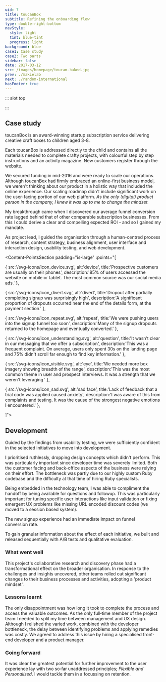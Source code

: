 ```yaml
---
uid: 7
title: toucanBox
subtitle: Refining the onboarding flow
type: double-right-bottom
navStyle:
  style: light
  tint: blue-tint
  progress: light
background: blue
case1: Case study
case2: Two parts
sidebar: false
date: 2017-03-12
src: /images/homepage/toucan-baked.jpg
prev: ./makielab
next: ./random-international
hasFooter: true
---
```

<!-- A redesigned sign up funnel to improve communication, useability and confidence and a strategic design project to identify new ways to improve customer retention -->
::: slot top

<Stage-ProjectStage :noise="true" ctaLabel="toucanbox.com" ctaUrl="https://www.toucanbox.com" rag="toucan-rag" ragTitle="rag-1" titleColumnClass="is-three-fifths" :hasModal="true"
description="I guided the organisation through a human-centred design process which had a transformative effect on our approach to product development.">

<template v-slot:visual-column>
  <figure class="toucan-image">
    <b class="decoration svg-yellow-splat"/>
    <Heros-ImageHero src="/images/toucanbox/combined_onboarding.png" alt="toucanBox homepage"/>
    <!-- <b class="decoration svg-bee"/> -->
    <!-- <b class="decoration svg-confetti-red"/> -->
    <b class="decoration svg-confetti-yellow"/>
    <b class="decoration svg-flash-blue"/>
    <b class="decoration svg-flash-yellow"/>
    <!-- <b class="decoration svg-pencil-parachute"/> -->
  </figure>
</template>

<template v-slot:modal>

<Content-ModalAlert label1="toucanBox 2017" label2="toucanBox current" url1="https://toucanwww.netlify.app/" url2="https://www.toucanbox.com">

**toucanBox.com**

I created a static mirror of the toucanBox homepage at the conclusion of this project in Summer 2017.

</Content-ModalAlert>

</template>

<template v-slot:platform>

Responsive web app

</template>

<template v-slot:timeframe>

2017

</template>

<template v-slot:my-role>

Project lead
~ UI/UX Designer

</template>

<template v-slot:team>

CTO
~ 2 full-stack developers
<!-- ~ stakeholders in Marketing and Creative -->

</template>

</Stage-ProjectStage>

<style lang="sass">
@import "@theme/styles/variables.sass"

.toucan-image
  position: absolute
  height: 28vh
  max-height: 16em
  top: 0
  @media screen and (min-width: $tablet)
    top: -32%
    left: -28%
    height: 128%
    max-height: none
  @media screen and (min-width: $fullhd)
    top: -38%
    left: -28%
    height: 128%
    max-height: none
  img
    position: relative
    height: 100%
    max-width: initial

.toucan-rag
  padding-right: 2em

@media screen and (min-width: $fullhd)
  .toucan-rag
    padding-right: 3em

</style>

:::



<Content-TextSection rag="rag-4" padding="is-initial" columnOffset="title-offset">

##  Case study

<p class="subtitle">
toucanBox is an award-winning startup subscription service delivering creative craft boxes to children aged 3-8.
</p>

Each toucanBox is addressed directly to the child and contains all the materials needed to complete crafty projects, with colourful step by step instructions and an activity magazine. New customers register through the website.

We secured funding in mid-2016 and were ready to scale our operations. Although toucanBox had firmly embraced an online-first business model, we weren't thinking about our product in a holistic way that included the online experience. Our scaling roadmap didn't include significant work on the user-facing portion of our web platform. _As the only (digital) product person in the company, I knew it was up to me to change the mindset._

My breakthrough came when I discovered our average funnel conversion rate lagged behind that of other comparable subscription businesses. From this I could derive a clear and compelling expected ROI - and so I gained my mandate.

As project lead, I guided the organisation through a human-centred process of research, content strategy, business alignment, user interface and interaction design, usability testing, and web development.

<template v-slot:aside>

####  The challenge{ .challenge-title }

How might we increase funnel conversion rate; achieving our business goal but also helping our customers achieve their goals. How might we build a shared organisational understanding of the customer journey.

<br>

#### The outcome{ .challenge-title }

A usable, reassuring, and technologically sustainable homepage and signup experience which raised funnel conversion rate by an average of **25%** while reducing messaging related customer service cases.

_I have omitted confidential information in this case study._
{ .secondary }

</template>


</Content-TextSection>


<!-- <Content-ThreeColumnSection padding="is-large">

<template v-slot:column1>

###  The challenge

How might we increase funnel conversion rate; achieving our business goal but also helping our users achieve their goals. How might we build a shared organisational understanding of the user’s journey.

</template>

<template v-slot:column2>

### The outcome

A usable, reassuring, and technologically sustainable homepage and signup experience which raised funnel conversion rate by an average of **25%** while reducing messaging related CS cases.

</template>

<template v-slot:column3>

### My role

Project Management
~ Customer Research
~ UI/UX Design
~ Analysis and Evaluation

</template>

</Content-ThreeColumnSection> -->



<Content-MainSectionDivider aside="Section 1 of 3" title="Discovery"/>



<Content-PointsSection padding="is-large" :points="[

{ src:'/svg-icons/icon_device.svg', alt:'device', title:'Prospective customers are usually on their phones', description:'85% of users accessed the website on mobile or tablet. The most common source was our social media ads.' },

{ src:'/svg-icons/icon_divert.svg', alt:'divert', title:'Dropout after partially completing signup was surprisingly high', description:'A significant proportion of dropouts occurred near the end of the details form, at the payment section.' },

{ src:'/svg-icons/icon_repeat.svg', alt:'repeat', title:'We were pushing users into the signup funnel too soon', description:'Many of the signup dropouts returned to the homepage and eventually converted.' },

{ src:'/svg-icons/icon_understanding.svg', alt:'question', title:'It wasn’t clear in our messaging that we offer a subscription', description:'This was a frequent complaint. On average, users only spent 30s on the landing page and 75% didn\'t scroll far enough to find key information.' },

{ src:'/svg-icons/icon_visible.svg', alt:'eye', title:'We needed more box imagery showing breadth of the range', description:'This was the most common theme in user and prospect interviews. It was a strength that we weren\'t leveraging.' },

{ src:'/svg-icons/icon_sad.svg', alt:'sad face', title:'Lack of feedback that a trial code was applied caused anxiety', description:'I was aware of this from complaints and testing. It was the cause of the strongest negative emotions I encountered.' },

]">

<template v-slot:content>

## Research

<p class="subtitle">
  I tested the usability of the existing flow and engaged both customers and non-customers in a dialogue to uncover core motivations.
</p>

To supplement this, I collected data insights and stakeholder knowledge from across the business; customer service (CS), website analytics, net promoter score (NPS), customer surveys and the production database, sometimes asking new questions of our data to fill in the gaps (including writing a few database queries of my own). Along the way, I captured insights in a central location accessible to the whole organisation.



<!-- I gathered data from Google Analytics, Hotjar and customer service cases:
Interviewing customers provided me with further insight into their expectations and needs. I recorded standout and commonly occuring comments:

Analytics, asking customer service, interviewing existing customers and parents who weren’t customers. To gain a better understanding of toucanBox's business goals and constraints along with user needs and behaviours, I kicked off a discovery phase based on a range of quantitative and qualitative research methodologies. I held a series of stakeholder interviews across several business lines to better understand toucanBox's business goals, requirements, and constraints. Each of these interviews was captured in audio and text format, and was used to identify common themes and specific needs. I also explored existing data and artefacts, including.  -->

</template>

</Content-PointsSection>


<Content-QuoteSection rag="rag-4" quote="It’s fun, I can see it’s for kids. But I can't see straight away why I might want it or how it works." attribute="Ameera, mum to Rafi"/>


<Content-ThreeColumnSection padding="is-large" columnOffset="three-offset">

<template v-slot:content>

## Who are our customers?

<p style="padding-right: 6em;">
Through internal stakeholder consultation and customer interviews, I identified the following high level personas and their corresponding motivations:
</p>

</template>

<template v-slot:column1>

####  Parent

---

<div class="small">

*Buyer persona*

In general it’s the parent who responds to our advertising and comms, makes the purchase, manages the subscription and engages with customer service.

<br>

**I want my child to be happy**
~ They enjoy crafting _“We do crafts every weekend and they love it”_
~ They want toucanBox _“They saw it on TV and asked me for it”_

<br>

**I want to be a good parent**
~ I want to share positive experiences with my child, forming lasting memories _“I really value the time we spend together”_
~ I want to support my child’s education and development _“If only it was easier to find things for my kids to do that support their education”_
~ I want to be prepared _“I want to do more crafting with my kids but I’m not creative”_

</div>

</template>

<template v-slot:column2>

#### Gifter

---

<div class="small">

*Buyer persona*

A family friend or relative. Possibly already a customer.

<br>

**I want to give a good gift**
~ I want to show how much I care _“Finding a gift that’s good enough can be hard”_
~ I want it to be quick and easy, for me and the recipient _“A good gift doesn’t create any work for whoever I give it to”_

<br>
<br>

</div>

#### Child

---

<div class="small">

*User persona*

The box experience is all about the child. Their enjoyment drives the decision to remain subscribed. They want to be entertained or to do what they've seen on TV or tried at school.

<!-- <br> -->

<!-- **I want to be entertained**
~ I want to do what I’ve seen my friends do / seen on TV (YouTube) / done at school -->

</div>

</template>

<template v-slot:column3>

<figure class="image parent-loading is-square">
  <img class="lazyload" data-src="/images/toucanBox/users.jpg" alt="Cartoon of users">
</figure>

</template>

</Content-ThreeColumnSection>


<Content-ImageFrames-FullImageSection url="/images/toucanBox/warehouse-wide.jpg" alt="Montage of discovery artefacts">
<template v-slot:caption>

The toucanBox fulfilment warehouse at Heathrow

</template>
</Content-ImageFrames-FullImageSection>


<Content-ThreeColumnSection padding="is-large" rag="rag-5" columnOffset="three-offset">

<template v-slot:content>

## Collaboration and objectives

Internal stakeholder engagement was crucial to understand the overarching business goals and challenges, but also to build a sense of ownership in the project outcomes. I needed to establish a _'product mindset'_ around the online experience, so that we would continue to measure, evaluate, and iterate the platform on an ongoing basis.

I involved key stakeholders in a journey mapping workshop to visualise the front- and back-stage activities comprising a subscription. This equipped me with important foundational knowledge but also helped other departments empathise with the customer. I followed up with a second workshop, this time focussed on optimising the core value proposition, messaging and content hierarchy. We used our new mission statement as a starting point: _“Unlocking your creativity one box at a time.”_

<!-- As well as generating some snappy copy, we realised we were mixing up 'Why toucanBox' and 'How it works'. Going forward we knew to avoid this pitfall.
In a technique inspired by the product agency [Made By Many](https://www.madebymany.com/)
-->

I summarised our insights into six 'Product Principles' each with suggested ideation starting points:

1\. Easy	&nbsp;	&nbsp;2. Clear	&nbsp;	&nbsp;3. Trustworthy	&nbsp;	&nbsp;4. Open	&nbsp;	&nbsp;5. Personalised	&nbsp;	&nbsp;6. Flexible
{.principles}

<style lang="sass">

  p.principles
    color: white

</style>


We agreed the first two principles were most relevant to our goal of increasing conversion rate. This focus enabled me to define clear measures of success through general and channel-specific KPIs.

<!-- ‘Why toucanBox?’ and ‘How it works.’


the hierarchy of content on the homepage and messaging throughout the flow.

hierarchy of content

distill our value proposition into three digestible headings




Based on the insights collected through research and discovery, I held a series of workshops with the project team to turn insights into action.

We knew Increase funnel conversion rate

so that key stakeholders would champion an outcome driven attitude as the project unfolded.



 the existing online experience, but to instil a sense of ownership in the project outcomes. For our supporter engagement strategy to succeed, we needed key stakeholders in the organization to buy in and champion the mindsets and methods we established as the project unfolded.

Journey mapping workshop

Value proposition workshop

How might we? Jobs to be done and/or user story. Measurable objectives would be better. Design principles? Increase funnel conversion rate. PM-esq stuff. We needed to build a “product” mindset around the signup experience. This would let us make decisions based on real insights and to continuously measure, evaluate, and iterate on the platform over time.

Based on the insights collected through research and discovery, I held a series of workshops with the project team to turn insights into action.

Guided by our findings, I defined clear measures of success for the project through generalized and channel-specific KPIs.

I broke down the overarching project goal into six focus areas under two themes. Unlocking your creativity one box at a time:

I then summarised customer quotes and supporting data into six 'product Design Principles,' each with suggested ideation starting points:

1. Easy
2. Clear
3. Trustworthy
4. Open
5. Personalised
6. Flexible

Easy, Clear, Open and Trustworthy with an overhaul of the acquisition funnel and more help and information on the website. -->

</template>

<template v-slot:column1>

####  Make it clear

---

<div class="small">

Refine how we communicate the toucanBox value proposition with messaging and content optimised for fast comprehension.

Minimise misunderstanding and effectively translate our typical marketing messages “free craft box” into the full picture “toucanBox is a craft box subscription you can try for free”.

Reduce anxiety about price and discounts by providing clear and timely feedback.

</div>

</template>

<template v-slot:column2>

#### Make it easy

---

<div class="small">

Enable comparison between the three box sizes.

Minimise the number of steps, clicks and details required to complete signup.

Build confidence throughout the funnel by following usability best practices, validated by thorough user testing.

Establish a consistent UI language with a living design system.

</div>

</template>

<!-- <template v-slot:column3>

#### Trustworthy

---

<div class="small">

Be more human in the tone of our design and copywriting.

Minimise the number of steps, clicks and details required to complete signup.

Build confidence throughout the funnel by following usability best practices, validated by thorough user testing.

Establish a consistent UI language with a living design system.

</div>

</template> -->

<template v-slot:column3>

<Content-InfoBox :hasIcon="true" :hasAction="true" type="modal" label="See principles" style="margin-bottom: 3em;">

<p style="padding-right: 1em;">
I gathered everything we learnt about our users into a set of 'Product Principles' the whole organisation could access and benefit from.
</p>

<template slot="modal">

<Content :page-key="$site.pages.find(p => p.path === '/extra/toucanbox-principles/').key"/>

</template>

</Content-InfoBox>

</template>

</Content-ThreeColumnSection>







<Content-ImageFrames-FullImageSection url="/images/toucanBox/onboarding-montage.jpg" alt="Montage of discovery artefacts"/>






<Content-ImageFrames-SquareImagesRow rag="rag-4" :images="[
{ url:'/images/toucanBox/main-stage-square.png', alt:'Optimise the \'main stage\'', caption:'Square image caption 1', slot:'slot1', iframe:false, action: {
  type: 'modal',
  label: 'Iterations',
  slot: 'modal1'
  } },
{ url:'/images/toucanBox/product-section.png', alt:'Optimise the product section', caption:'Square image caption 2', slot:'slot2', iframe:false, action: {
  type: 'modal',
  label: 'Iterations',
  slot: 'modal2'
  } },
{ url:'/images/toucanBox/ia-nav.png', alt:'Optimise site nav and IA', caption:'Square image caption 3', slot:'slot3', iframe:false },
]">

<template slot="content">

## Testing prototypes

<p class="subtitle">
  Equipped with strategic objectives generated with input from across the organisation, my next step was to iterate towards a design solution.
</p>

Four design challenges stood out as critical to the project’s success; the 'main stage', product section, site navigation and the details form. I didn't rely solely on upfront research and tested continuously with stakeholders and users. NB: trialist mode is activated when a user enters a valid discount code or if they arrive from a paid marketing source with a URL embedded code.

<!-- Insights from the journey mapping and value proposition workshops enabled me to rapidly iterate flow, information architecture, usability, interface and visual design from a strong foundation. Nevertheless, I didn't solely rely on upfront research and tested constantly with stakeholders and users. -->




<!-- Rapid wireframing and prototyping

with Adobe Xd, Invision, and React helped the project team explore several directions before identifying a promising design approach.

Having defined the relationship of the new feature to the existing system and the specific personalisation options we would offer, the next challenge was to establish how it would be presented to customers.

Before moving into high-fidelity design and development, I performed usability testing on the proposed direction for the signup experience to validate design and content and decisions, identify challenges, and iterate based on real user feedback.

I sketched and iterated all sections of the acquisition funnel, applying the new information architecture and improving useability, consistency and visual design.

Based on the analysis and project goals, four interface design challenges stood out to me as critical to the project’s success:

I recruited a range of study participants that closely matched our defined user personas, and designed a usability study that would examine several different signup flows. -->

<!-- Rapid wireframing and prototyping with Adobe Xd, Invision, and React helped the project team explore several directions before identifying a promising design approach. -->
<br>
<br>

### Landing page

</template>

<template slot="slot1">

#### 'Main stage'

Leveraging our newly optimised messaging to communicate the value proposition clearly and quickly.

- Clear upfront product value statement{ .check }
- Leveraging our quality video content (autoplay on desktop){ .check }
{ .check-list }

</template>

<template slot="modal1">

<figure class="image parent-loading is-2by1">
  <img class="lazyload" data-src="/images/toucanBox/main-stage-detail.png" alt="Iterations of the Main Stage">
</figure>

</template>

<template slot="slot2">

#### Product section

Enabling comparison between each box, while emphasising their different propositions.

- Compact vertically stacking cards with detail views{ .check }
- Not neglecting desktop users - three column layout{ .check }
{ .check-list }

</template>

<template slot="modal2">

<figure class="image parent-loading is-2by1">
  <img class="lazyload" data-src="/images/toucanBox/product-section-detail.png" alt="Iterations of the Product Section">
</figure>

</template>

<template slot="slot3">

#### Information architecture

Redesigned sitemap and site-wide navigation, able to accommodate existing content and scale to new verticals.

<!-- scale to . The right-oriented, persistent login button fades out as the menu slides in. Site navigation and structure. New content (schools, inside a box, blog/activities). Around what users are really looking for e.g. What's inside the box - reachable by both scrolling and clicking a button in the nav. -->

- Always visible login button to reduce CS cases{ .check }
- Links that focus on what prospects are trying to learn{ .check }
{ .check-list }

</template>

</Content-ImageFrames-SquareImagesRow>




<Content-ImageFrames-SquareImagesRow padding="is-medium"  :images="[
{ url:'/images/toucanBox/signup-funnel.png', alt:'Optimise the signup funnel', caption:'Square image caption 1', slot:'slot1', iframe:false, action: {
  type: 'modal',
  label: 'Wireframes',
  slot: 'modal1'
  } },
{ url:'/images/toucanBox/mobile-steps.png', alt:'Mobile friendly steps', caption:'Square image caption 2', slot:'slot2', iframe:false, action: {
  type: 'link',
  label: 'Prototype',
  url: 'https://signup-prototype.netlify.app/?code=test'
  } },
{ url:'/images/toucanBox/choose-plan.png', alt:'Choose a plan', caption:'Square image caption 3', slot:'slot3', iframe:false, action: {
  type: 'modal',
  label: 'Video',
  slot: 'modal3'
  } },
]">

<template slot="content">

### Signup funnel

</template>

<template slot="slot1">

#### Reassuring information

Single page signup form, the simplest and most usable solution we could currently offer the user.

- Clear feedback of discount and price status{ .check }
- Customisable trial offer message{ .check }
- Revamped input validation logic{ .check }
{ .check-list }

</template>

<template slot="modal1">

<figure class="image parent-loading is-2by1">
  <img class="lazyload" data-src="/images/toucanBox/wireframe-flow-signup.png" alt="Iterations of the Main Stage">
</figure>

</template>

<template slot="slot2">

#### Mobile-friendly steps

Splitting fieldsets onto separate pages (mobile and desktop) with a continue button and persistent order basket.

- Could be more usable on mobile and enable more information capture for personalisation{ .check }
- Beyond the current technical expertise of the team{ .stop }
{ .check-list }

</template>

<template slot="slot3">

#### Choose a subscription plan

We experimented with adding additional choice at signup but found this reduced conversion rate. A small uptick in retention didn't offset the effect.

- Upsell customers at signup{ .check }
- Retention was a promising future focus{ .check }
- Too much upfront commitment for most potential customers{ .stop }
{ .check-list }

</template>

<template slot="modal3">

<div class="video-wrapper">

  <figure class="image parent-loading is-9by16 single-image">
    <iframe class="lazyload" data-src="https://player.vimeo.com/video/293190532" width="640" height="1138" frameborder="0" webkitallowfullscreen mozallowfullscreen allowfullscreen></iframe>
  </figure>
  <figcaption>
    User testing a subscription plans design iteration
  </figcaption>

</div>

</template>

</Content-ImageFrames-SquareImagesRow>




<Content-MainAsideSection padding="is-large has-divider" rag="rag-4" :aside="true" columnOffset="table-offset" page1Label="Landing page" page2Label="Signup funnel">

<template slot="content">

## Lessons from user testing

I conducted usability testing of the funnel designs with internal stakeholders and external testers. The appropriate level of fidelity was different for each initiative and audience. Static wireframes and paper prototypes sufficed for internal stakeholders, greatly increasing iteration speed. For external testing I typically made use of inVision and HTML prototypes, recording sessions by video to be viewed later by the whole project team.

</template>

<template>

**Observation** | **Remedy** |
--- | --- |
_“I’ll use the menu to learn more”_ A significant minority of testers wanted to use the navigation menu to learn more, rather than scrolling. They found the options unsatisfying or confusing | I added links to the main navigation for separate pages mirroring and expanding upon scroll-reachable content on the homepage |
_"We can't just have the burger menu on desktop"_ Internal testers requested an always-visible main navigation on desktop | I had de-prioritised this for expediency but quickly realised we weren't meeting users' expectations while it was absent |
_“How do I close this?”_ Testers expected the product details modal to have a close button at the top as well as the bottom | I added close buttons to the top and bottom of the modal |
The view rate for the toucanBox promotional video didn't increase, even though I had increased the prominence of the video button | Further emphasis on the video button might compete with the main CTA. Instead, I added an autoplay looping montage video on desktop |
{.table .is-fullwidth}

</template>

<template slot="page2">

**Observation** | **Remedy** |
--- | --- |
_“I expected siblings would always cost £1 extra?”_ Testers reported that the messaging regarding the trial offer for siblings (additional children) was unclear. The existing copy could imply that each additional child would always cost £1, not just for the first delivery | Over time several such copywriting mistakes had crept into the funnel. I worked with our copywriter to revamp messaging across the homepage and signup flow. |
_“I can’t be sure how much I’m paying.”_ Testers mentioned that it felt frightening to click the ‘authorise payment’ button on the details form | I added a mini order summary next to the payment/paypal button titled 'What You're Paying Today' |
_“If I wanted to send toucanBox to two different addresses, how would I do that?”_ It became clear that our system was not well suited to gifters. The copy, interface and even the backend data model was not tailored to their needs | This was good feedback but the issue was out of the scope of this project. I made sure it was communicated to the Leadership Team and suggested a future project to resolve the issue. |
_“I don’t remember making a password, now I need one to log in?”_ Around 15% of trialists didn’t make a password after completing sign up, so I was aware we were increasing CS load to optimise for conversion. | Detailed analysis was needed to understand the impact of making the password field mandatory. I decided not to tackle this problem in this project, but advocated for a sister link to 'Forgotten your password?' on the login page: 'Not created a password yet?' |
{.table .is-fullwidth}

</template>

<template slot="aside">

<div class="columns is-gapless" style="margin-bottom: 3em;">
  <div class="column is-half">
    <figure class="image parent-loading is-square">
      <img class="lazyload" data-src="/images/toucanBox/user-testing-1.jpg" alt="User tester 1">
    </figure>
  </div>
</div>

<div class="columns is-gapless">
  <div class="column is-half">
    <figure class="image parent-loading is-square">
      <img class="lazyload" data-src="/images/toucanBox/user-testing-2.jpg" alt="User tester 2">
    </figure>
  </div>
</div>

</template>

</Content-MainAsideSection>




<Content-MainSectionDivider aside="Section 2 of 3" title="Delivery"/>




<Content-ImageFrames-MainImageSection padding="is-large" url="/images/toucanBox/styles.png" alt="toucanBox design system" :aside="true" rag="rag-5" imageClass="is-2by1">

<template v-slot:content>

## Design system

With such a small technology team and a rapidly growing business, I knew it was crucial to utilise every opportunity to maximise efficiency. We still had a relatively small web platform, so it made sense to establish a living design system during a redesign.

I worked closely with developers as we followed the [Atomic Design](https://bradfrost.com/blog/post/atomic-web-design/) methodology, with code as the single source of truth. I separately maintained a minimal Sketch Library of atoms to facilitate rapid UI sketching. In support, I directly wrote CSS for variables, atoms, molecules and some organisms.

Going forward, the design system enabled developers to prototype UI and the establishment of the 'Activities' blog, where content writers could easily compose visually rich articles.

 <!-- Implementation makes it easy for content editors to visualize and create content. block-based components
ongoing iteration and refinement to meet evolving user and business needs.

I worked closely with developers to establish variables for our colour pallet, typography scale, icons, spacing and other stylistic elements.

-->



<!-- Equally, our developers shared a relative weakness in front-end CSS and JS.

In order to act quickly, I slotted into the role of front-end developer to build the new homepage and make design improvements throughout the funnel.

Sustainable, living UI design system

Minimal common-sense standards.

Code as the single source of truth. Atoms as Sketch Library, organisms only in code.

Living design system: ongoing iteration and refinement to meet evolving user and business needs.

Enabled faster prototyping of new ideas.

To increase my efficiency and that of the whole team, I created and maintained a style guide of UI components and design guidelines (with corresponding html snippets) as I developed the front end

Link to living styleguide. Atomic design. UI style evolved from the magazine - graphic design.

Tone of voice -->

</template>

<template v-slot:aside>

#### Visual design

The toucanBox Creative Team had recently completed a brand refresh. I knew this new style would give us a distinctive look online and I was keen to promote consistency across all product touch points.

<!-- and new boxes included activity magazines brimming with colour, imagination and illustrations. -->

<!-- I knew this new style would give us a distinctive look online and I was keen to promote consistency across all product touch points. -->

Having been involved in the earlier stages of the project, they were primed and ready to work with me to apply the brand to the UI.

</template>

</Content-ImageFrames-MainImageSection>



<Content-ImageFrames-FullImageSection imageClass="is-16by9" url="/images/toucanBox/toucan-together.jpg" alt="Montage of discovery artefacts"/>




<Content-TextSection padding="is-large" rag="rag-4" columnOffset="title-offset">

## Development

<p class="subtitle">
  Guided by the findings from usability testing, we were sufficiently confident in the selected initiatives to move into development.
</p>

I prioritised ruthlessly, dropping design concepts which didn't perform. This was particularly important since developer time was severely limited. Both the customer facing and back-office aspects of the business were relying on their effort. The bottleneck was partly due to our highly custom Ruby codebase and the difficulty at that time of hiring Ruby specialists.

Being embedded in the technology team, I was able to compliment the handoff by being available for questions and followup. This was particularly important for tuning specific user interactions like input validation or fixing emergent UX problems like missing URL encoded discount codes (we moved to a session based system).

<!-- I complimented the design specs by being constantly available for questions.

Thanks to our existing UI design system, progressing from wireframes to high-fidelity UI design was a snap.

Further evaluation of the new design could only be achieved through live metrics. These needed to be measured in production.
What we chose to build in production. Release feature-by-feature - A/B testing to validate. Focus on working with and supporting developers to realise designs in production. Supporing with - CSS, Design System, compromises and adjustments to the spec.

I worked closely with our developers to tune the input validations and feedback messages on the details form. Under some circumstances, users from paid marketing channels with URL embedded discount codes could lose it while browsing the site. We solved this issue by switching to a session-based system.

Our custom Ruby codebase and the difficulty in recruiting Ruby developers in London combined to make developer resource the tightest bottleneck for toucanBox. Equally, our developers shared a relative weakness in front-end CSS and JS.

In order to act quickly, I slotted into the role of front-end developer to build the new homepage and make design improvements throughout the funnel. -->

<template v-slot:aside>

<Content-Techstack

:techs="[
{ title:'Build', description:'Middleman, Gulp' },
{ title:'UI', description:'JQuery, Vue.js' },
{ title:'CSS', description:'SCSS' },
{ title:'Backend', description:'Sinatra (Ruby, ERB), Postgres' },
]"

/>

</template>

</Content-TextSection>




<Content-MainSectionDivider aside="Section 3 of 3" title="Evaluation"/>




<Content-TextSection rag="rag-6">

<p class="subtitle" style="padding-right: 4em;">
  The new signup experience had an immediate impact on funnel conversion rate.
</p>

To gain granular information about the effect of each initiative, we built and released sequentially with A/B tests and qualitative evaluation.

<!-- I A/B tested changes as they were released. There were challenges in measuring the long-term impact of each change (including phased releases, seasonal fluctuations and incomplete historical data). The estimate of impact is therefore conservative.

The final funnel is accessible with fast performance on both desktop and mobile devices.

 -->


### What went well

This project's collaborative research and discovery phase had a transformational effect on the broader organisation. In response to the challenges and insights uncovered, other teams rolled out significant changes to their business processes and activities, adopting a 'product mindset'.

 <!-- in areas such as marketing, customer service and operations.


A 'product mindset' had taken root, with a focus on outcomes rather than outputs.

started to rethink several business processes and activities with a product mindset.

Thanks to our existing UI design system, progressing from wireframes to high-fidelity UI design was a snap.

The donation experience project had a transformational effect within the greater organization. In response to challenges and insights uncovered during user experience research and strategy, the organization rolled out significant changes to its business processes and activities, its approach to supporter outreach, conversion, and retention, and implemented a new membership model for supporters. -->

### Lessons learnt

The only disappointment was how long it took to complete the process and access the valuable outcomes. As the only full&#8209;time member of the project team I needed to split my time between management and UX design. Although I relished the varied work, combined with the developer bottleneck, the delay between identifying problems and applying remedies was costly. We agreed to address this issue by hiring a specialised front-end developer and a product manager.

<!-- I was the only full-time member of the project team; coordinating the research, executing the design process, writing front-end code, planning tests and shipping releases. We were a small team with many competing priorities and a limited budget. This meant a delay between identifying the problems and releasing the improvements.

We addressed this problem in early 2018 by hiring a dedicated front-end developer, thereby creating a distinction for which I had been advocating between web development and product design. -->

<!-- although we searched for a product manager, we didn't find a suitable candidate.  -->

### Going forward

<p>
It was clear the greatest potential for further improvement to the user experience lay with two so&#8209;far unaddressed principles; <em>Flexible and Personalised</em>. I would tackle them in a <Content-ModalLink label="future project">
<template v-slot:modal>

<Content :page-key="$site.pages.find(p => p.path === '/extra/toucanbox-personalisation/').key"/>

</template>
</Content-ModalLink> focussing on retention.
</p>


<template slot="aside">

<!-- <div class="columns is-gapless">
  <div class="column is-two-thirds">
    <figure class="image parent-loading is-square">
      <img class="lazyload" data-src="/images/toucanBox/post-its-principles.jpg" alt="Design principles">
    </figure>
  </div>
</div> -->

<Content-InfoBox :hasIcon="true" :hasAction="true" type="link" label="toucanbox.com mirror" url="https://toucanwww.netlify.app/">

I created a static mirror of the toucanBox homepage at the conclusion of this project in 2017.
{ .rag-2 }

</Content-InfoBox>

<!-- <Content-ModalWrapper type="link" url="http://toucanwww.herokuapp.com/" label="toucanBox static website circa 2017">
  <figure class="image parent-loading is-3by2">
    <img class="lazyload" data-src="/images/toucanbox/onboarding-desktop.jpg"" alt="touanBox website in 2017">
  </figure>
</Content-ModalWrapper> -->

</template>


</Content-TextSection>



<Content-MetricsSection padding="is-medium-large" :metrics="[
{ metric:'25%', description:'Cumulative average increase in funnel conversion rate' },
{ metric:'35%', description:'Reduction in homepage data transfer. I implemented SVG spritesheets, lazy loading and progressive enhancement' },
{ metric:'20%', description:'Reduction in the number of CS cases relating to a misunderstanding of the value proposition' },
]"/>

<!-- _Data reflects year-over-year activity for a defined period of time as of December 2017._ -->
